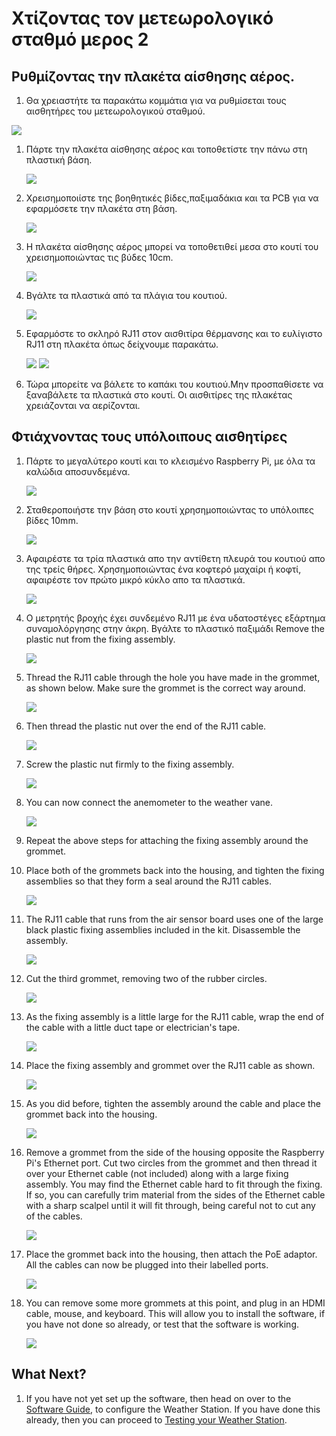 # Χτίζοντας τον μετεωρολογικό σταθμό μερος 2 
## Ρυθμίζοντας την πλακέτα αίσθησης αέρος.
1.  Θα χρειαστήτε τα παρακάτω κομμάτια για να ρυθμίσεται τους αισθητήρες του μετεωρολογικού σταθμού.
   
   ![](images/build_20.jpg)
   
1. Πάρτε την πλακέτα αίσθησης αέρος και τοποθετίστε την πάνω στη πλαστική βάση.

	![](images/build_21.jpg)
	
1. Χρεισημοποιίστε της βοηθητικές βίδες,παξιμαδάκια και τα PCB για να εφαρμόσετε την πλακέτα στη βάση.

	![](images/build_22.jpg)
	
1. Η πλακέτα αίσθησης αέρος μπορεί να τοποθετιθεί μεσα στο κουτί του χρεισημοποιώντας τις βύδες 10cm.

	![](images/build_24.jpg)

1. Βγάλτε τα πλαστικά από τα πλάγια του κουτιού.

	![](images/build_25.jpg)
	
1. Εφαρμόστε το σκληρό RJ11 στον αισθιτίρα θέρμανσης και το ευλίγιστο  RJ11  στη πλακέτα όπως δείχνουμε παρακάτω.

	![](images/build_26.jpg)
	![](images/build_27.jpg)	

1. Τώρα μπορείτε να βάλετε το καπάκι του κουτιού.Μην προσπαθίσετε να ξαναβάλετε τα πλαστικά στο κουτί. Οι αισθιτίρες της πλακέτας χρειάζονται να αερίζονται.

## Φτιάχνοντας τους υπόλοιπους αισθητίρες

1. Πάρτε το μεγαλύτερο κουτί και το κλεισμένο Raspberry Pi, με όλα τα καλώδια αποσυνδεμένα.

	![](images/build_28.jpg)

1. Σταθεροποιήστε την βάση στο κουτί χρησημοποιώντας το υπόλοιπες βίδες 10mm.

	![](images/build_29.jpg)
	
1. Αφαιρέστε τα τρία πλαστικά απο την αντίθετη πλευρά του κουτιού απο της τρείς θήρες. Χρησημοποιώντας ένα κοφτερό μαχαίρι ή κοφτί, αφαιρέστε τον πρώτο μικρό κύκλο απο τα πλαστικά.

	![](images/build_30.jpg)
	
1. Ο μετρητής βροχής έχει συνδεμένο RJ11 με ένα υδατοστέγες εξάρτημα συναμολόργησης στην άκρη. Βγάλτε το πλαστικό παξιμάδι Remove the plastic nut from the fixing assembly.

	![](images/build_31.jpg)
	
1. Thread the RJ11 cable through the hole you have made in the grommet, as shown below. Make sure the grommet is the correct way around.

	![](images/build_32.jpg)
	
1. Then thread the plastic nut over the end of the RJ11 cable.

	![](images/build_33.jpg)
	
1. Screw the plastic nut firmly to the fixing assembly.

	![](images/build_34.jpg)
	
1. You can now connect the anemometer to the weather vane.

	![](images/build_36.jpg)
	
1. Repeat the above steps for attaching the fixing assembly around the grommet. 
	
1. Place both of the grommets back into the housing, and tighten the fixing assemblies so that they form a seal around the RJ11 cables.

	![](images/build_35.jpg)
	
1. The RJ11 cable that runs from the air sensor board uses one of the large black plastic fixing assemblies included in the kit. Disassemble the assembly.

	![](images/build_37.jpg)
	
1. Cut the third grommet, removing two of the rubber circles.

	![](images/build_38.jpg)
	
1. As the fixing assembly is a little large for the RJ11 cable, wrap the end of the cable with a little duct tape or electrician's tape.

	![](images/build_39.jpg)
	
1. Place the fixing assembly and grommet over the RJ11 cable as shown. 

	![](images/build_40.jpg)
	
1. As you did before, tighten the assembly around the cable and place the grommet back into the housing.

	![](images/build_41.jpg)
	
1. Remove a grommet from the side of the housing opposite the Raspberry Pi's Ethernet port. Cut two circles from the grommet and then thread it over your Ethernet cable (not included) along with a large fixing assembly. You may find the Ethernet cable hard to fit through the fixing. If so, you can carefully trim material from the sides of the Ethernet cable with a sharp scalpel until it will fit through, being careful not to cut any of the cables. 

	![](images/build_42.jpg)
	
1. Place the grommet back into the housing, then attach the PoE adaptor. All the cables can now be plugged into their labelled ports.

	![](images/build_44.jpg)
	
1. You can remove some more grommets at this point, and plug in an HDMI cable, mouse, and keyboard. This will allow you to install the software, if you have not done so already, or test that the software is working.

	![](images/build_45.jpg)
	
## What Next?
1. If you have not yet set up the software, then head on over to the [Software Guide](software.md), to configure the Weather Station. If you have done this already, then you can proceed to [Testing your Weather Station](test.md).
